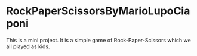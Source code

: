 # RockPaperScissorsByMarioLupoCiaponi
This is a mini project. It is a simple game of Rock-Paper-Scissors which we all played as kids.
